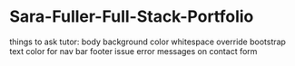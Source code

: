 # Sara-Fuller-Full-Stack-Portfolio

things to ask tutor: 
body background color whitespace
override bootstrap text color for nav bar
footer issue
error messages on contact form
